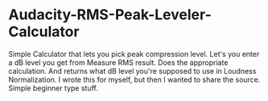 # Audacity-RMS-Peak-Leveler-Calculator
Simple Calculator that lets you pick peak compression level. Let's you enter a dB level
you get from Measure RMS result. Does the appropriate calculation. And returns what
dB level you're supposed to use in Loudness Normalization. I wrote this for myself, but then
I wanted to share the source. Simple beginner type stuff.
